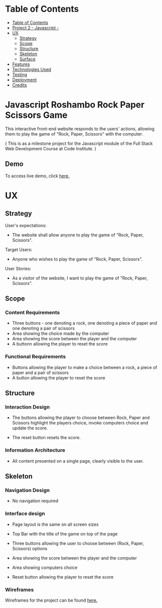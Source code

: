# Table of Contents

- [Table of Contents](#table-of-contents)
- [Project 2 - Javascript - ](#javascript-roshambo-rock-paper-scissors-game)
- [UX](#ux)
    - [Strategy](#strategy)
    - [Scope](#scope)
    - [Structure](#structure)
    - [Skeleton](#skeleton)
    - [Surface](#surface)
- [Features](#features)
- [Technologies Used](#technologies-used)
- [Testing](#testing)
- [Deployment](#deployment)
- [Credits](#credits)


# Javascript Roshambo Rock Paper Scissors Game

This interactive front-end website responds to the users' actions, allowing them to play the game of "Rock, Paper, Scissors" with the computer.

( This is as a milestone project for the Javascript module of the Full Stack Web Development Course at Code Institute. )


## Demo

To access live demo, click <a href="https://www...com/" target="_blank"> here. </a>


# UX

## Strategy

User's expectations:
- The website shall allow anyone to play the game of "Rock, Paper, Scissors".

Target Users:
* Anyone who wishes to play the game of "Rock, Paper, Scissors".

User Stories:
* As a visitor of the website, I want to play the game of "Rock, Paper, Scissors".


## Scope

### Content Requirements
* Three buttons - one denoting a rock, one denoting a piece of paper and one denoting a pair of scissors
* Area showing the choice made by the computer
* Area showing the score between the player and the computer
* A buttonn allowing the player to reset the score

### Functional Requirements
* Buttons allowing the player to make a choice between a rock, a piece of paper and a pair of scissors
* A button allowing the player to reset the score


## Structure

### Interaction Design

* The buttons allowing the player to choose between Rock, Paper and Scissors highlight the players choice, invoke computers choice and update the score.

* The reset button resets the score.

### Information Architecture

* All content presented on a single page, clearly visible to the user.


## Skeleton

### Navigation Design

* No navigation required

### Interface design

* Page layout is the same on all screen sizes

* Top Bar with the title of the game on top of the page

* Three buttons allowing the user to choose between (Rock, Paper, Scissors) options

* Area showing the score between the player and the computer

* Area showing computers choice

* Reset button allowing the player to reset the score

### Wireframes

Wireframes for the project can be found <a href="https://github.com/Cezary-Nakielski/Project-Two-Roshambo/blob/main/assets/wireframes/wireframes.pdf" target="_blank"> here. </a>